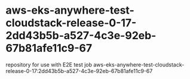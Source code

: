 # aws-eks-anywhere-test-cloudstack-release-0-17-2dd43b5b-a527-4c3e-92eb-67b81afe11c9-67
repository for use with E2E test job aws-eks-anywhere-test-cloudstack-release-0-17:2dd43b5b-a527-4c3e-92eb-67b81afe11c9-67
